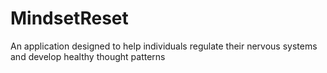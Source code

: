 # MindsetReset
An application designed to help individuals regulate their nervous systems and develop healthy thought patterns
